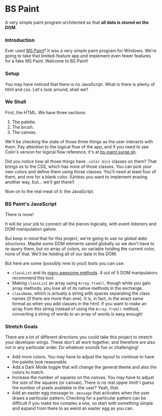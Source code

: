 # BS Paint

A very simple paint program architected so that **all data is stored on the DOM**.


### Introduction

Ever used [MS Paint](https://en.wikipedia.org/wiki/Microsoft_Paint)? It was a very simple paint program for Windows. We're going to take that limited-feature app and implement even fewer features for a fake MS Paint. Welcome to BS Paint!


### Setup

You may have noticed that there is no JavaScript. What is there is plenty of html and css. Let's look around, shall we?


### We Shall

First, the HTML. We have three sections:
1. The palette.
2. The brush.
3. The canvas.

We'll be checking the state of those three things as the user interacts with them. Pay attention to the logical flow of the app, and if you need to see Colin's version for logical flow reference, it's at [bs-paint.surge.sh](https://bs-paint.surge.sh).

Did you notice how all those things have `.color-${n}` classes on them? That brings us to the CSS, which has none of those classes. You can pick your own colors and define them using those classes. You'll need at least four of them, and one for a blank color. (Unless you want to implement erasing another way, but... we'll get there!)

Now on to the real meat of it: the JavaScript.


### BS Paint's JavaScript

There is none!

It will be your job to connect all the pieces logically, with event listeners and DOM manipulation galore.

But keep in mind that for this project, we're going to use *no global data structures*. Maybe some DOM elements saved globally so we don't have to re-query them, but no array of colors, no variable holding the current color, none of that. We'll be holding all of our data in the DOM.

But here are some (possibly new to you!) tools you can use:

* `classList` and its [many awesome methods](https://developer.mozilla.org/en-US/docs/Web/API/Element/classList#Methods). 4 out of 5 DOM manipulators recommend this tool.
* Making `classList` an array using `Array.from()`, though while you gain array methods, you lose all of its native methods in the exchange.
* `className`, which is actually a string with spaces separating the class names (if there are more than one). It is, in fact, in the exact same format as when you add classes in the html. If you want to make an array from this string instead of using the `Array.from()` method, converting a string of words to an array of words is easy enough!


### Stretch Goals

There are a lot of different directions you could take this project to stretch your developer wings. These don't all work together, and therefore are also not in any particular order. Do whatever sounds fun or challenging!

* Add more colors. You may have to adjust the layout to continue to have the palette look reasonable.
* Add a Dark Mode toggle that will change the general theme and also the colors to match.
* Increase the number of squares on the canvas. You may have to adjust the size of the squares (or canvas). There is no real upper limit! I guess the number of pixels available to the user? Yeah, that.
* Add an easter egg message to `.message` that activates when the user draws a particular pattern. Checking for a particular pattern can be difficult if you make too complex a one, so start with something simple and expand from there to as weird an easter egg as you can.